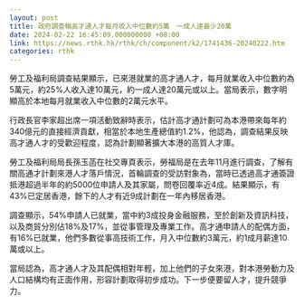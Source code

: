 ```yaml
---
layout: post
title: 政府調查稱高才通人才每月收入中位數約5萬　一成人達最少20萬
date: 2024-02-22 16:45:09.000000000 +08:00
link: https://news.rthk.hk/rthk/ch/component/k2/1741436-20240222.htm
categories: rthk
---
```


勞工及福利局調查結果顯示，已來港就業的高才通人才，每月就業收入中位數約為5萬元，約25%人收入達10萬元，約一成人達20萬元或以上。當局表示，數字明顯高於本地每月就業收入中位數的2萬元水平。

行政長官李家超出席一項活動致辭時表示，估計高才通計劃可為本港帶來每年約340億元的直接經濟貢獻，相當於本地生產總值約1.2%，他認為，調查結果反映高才通人才的受歡迎程度，認為計劃顯著擴大本港的高質人才庫。

勞工及福利局局長孫玉菡在社交專頁表示，勞福局是在去年11月進行調查，了解有關高通才計劃來港人才落戶情況，首輪調查的受訪對象為，當時已透過高才通簽證抵港超過半年的約5000位申請人及其家屬，問卷回覆率近4成。結果顯示，有43%已定居香港，餘下的人才有近9成計劃在一年內移居香港。

調查顯示，54%申請人已就業，當中約3成投身金融服務，至於創新及資訊科技，以及商貿分別佔18%及17%，並從事管理及專業工作。高才通申請人的配偶方面，有16%已就業，他們多數從事高技術工作，月入中位數約3萬元，約1成月薪達10萬或以上。

當局認為，高才通人才及其配偶相對年輕，加上他們的子女來港，對本港勞動力及人口結構均有正面作用，形容計劃取得初步成功。下一步便要留人才，提升競爭力。
